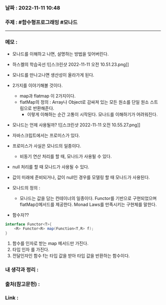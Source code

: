 ### 날짜 : 2022-11-11 10:48
### 주제 : #함수형프로그래밍 #모나드 

---- 

### 메모 : 
- 모나드를 이해하고 나면, 설명하는 방법을 잊어버린다. 
- 하스켈의 학습곡선 
![[스크린샷 2022-11-11 오전 10.51.23.png]]
- 모나드를 만나고나면 생산성이 올라가게 된다. 

- 2가지를 이야기해볼 것이다. 
	- map과 flatmap 이 2가지이다. 
	- flatMap의 정의 : Array나 Object로 감싸져 있는 모든 원소를 단일 원소 스트림으로 반환해준다. 
		- 이렇게 이해하는 순간 고통이 시작된다. 모나드를 이해하기가 어려워진다.


- 모나드는 언제 사용될까? 
![[스크린샷 2022-11-11 오전 10.55.27.png]]
- 자바스크립트에서는 프로미스가 있다. 
- 프로미스가 사실은 모나드의 일종이다. 
	- 비동기 연산 처리를 할 때, 모나드가 사용될 수 있다. 
- null 처리를 할 때 모나드가 사용될 수 있다. 
- 값이 미래에 준비되거나, 값이 null인 경우를 모델링 할 때 모나드가 사용된다. 

- 모나드의 정의 : 
	- 모나드는 값을 담는 컨테이너의 일종이다. Functor를 기반으로 구현되었으며 flatMap()메서드를 제공한다. Monad Laws를 만족시키는 구현체를 말한다. 

- 함수자?? 
```java
interface Functor<T>{
	<R> Functor<R> map(Function<T,R> f);
}
```
1. 함수를 인자로 받는 map 메서드만 가진다. 
2. 타입 인자 <T>를 가진다. 
3. 전달인자인 함수 f는 <T> 타입 값을 받아 <R> 타입 값을 반환하는 함수이다. 





### 내 생각과 정리 : 


### 출처(참고문헌) : 


### Link : 
